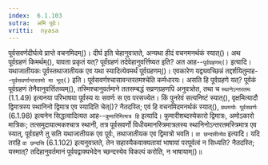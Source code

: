 ```yaml
---
index:  6.1.103
sutra:  अमि पूर्वः।
vritti:  nyasa
---
```


पूर्वसवर्णदीर्घत्वे प्राप्ते वचनमिदम्()। दीर्घ इति चेहानुवत्र्तते, अन्यथा हीदं वचनमनर्थकं स्यात्()। 
अथ पूर्वग्रहणं किमर्थम्(), यावता प्रकृतं यत्? पूर्वंग्रहणं तदेवेहानुवर्त्तिष्यत इति? अत आह--`पूर्वग्रहणम्()` इत्यादि। यथाजातीयकः पूर्वस्तथाजातीयक एव यथा स्यादित्येवमर्थं पूर्वग्रहणम्()। एवकारेण यद्व्यवच्छिन्नं तद्दर्शयितुमाह--`पूर्वसवर्णान्तरतमो मा भूत्()` इति। पूर्वसवर्णश्चासावन्तरतमश्चेति कर्मधारयः। असति हि पूर्वग्रहणे यत्? पूर्वकं पूर्वग्रहणं तेनैवानुवर्त्तितव्यम्(), तस्मिश्चानुवर्तमाने ततसम्बद्धं सव्रणग्रहणपि अनुवत्र्तेत, तथा च `स्थानेऽन्तरतमः` (1.1.49) इत्यनया परिभाषया पूर्वस्य यः सवर्णः स एव परसज्येत। किं पुनरेवं सत्यनिष्टं स्यात्(), वृक्षमित्यादौ द्विमात्रस्य स्थानिनो द्विमात्र एव स्यादिति चेत्()? नैतदस्ति; एवं हि वचनमिदमनर्थकं स्यात्(), `प्रथमयोः पूर्वसवर्णः` (6.1.98) इत्यनेन सिद्धत्वादित्यत आह--`कुमारिमित्यत्र हि` इत्यादि। कुमारीशब्दस्येकारो द्विमात्रः, अमोऽकारो मात्रिकः; तत्समुदायात्मकश्चात्र स्थानी, तत्र पूर्वसवर्णो विधीयमानस्त्रिमात्रलस्य स्थानिनोऽन्तरतमस्त्रिमात्र एव स्यात्, पूर्वग्रहणे तु सति यथाजातीयक एव पूर्वः, तथाजातीयक एव द्विमात्रो भवति। 
`वा छन्दसीत्येव` इत्यादि। यदि तरहि `वा छन्दसि` (6.1.102) इत्यनुवत्र्तते, तेन सहास्यैकवाक्यतायां भाषायां परपूर्वत्वं न सिध्यति? नैतदस्ति; यस्मात्? तदिहानुवर्तमानं पूर्ववद्वाक्यभेदेन च्छन्दस्येव विकल्पं करोति, न भाषायाम्()॥
